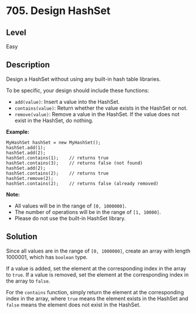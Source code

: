 # 705. Design HashSet
## Level
Easy

## Description
Design a HashSet without using any built-in hash table libraries.

To be specific, your design should include these functions:

* `add(value)`: Insert a value into the HashSet.
* `contains(value)`: Return whether the value exists in the HashSet or not.
* `remove(value)`: Remove a value in the HashSet. If the value does not exist in the HashSet, do nothing.

**Example:**
```
MyHashSet hashSet = new MyHashSet();
hashSet.add(1);         
hashSet.add(2);         
hashSet.contains(1);    // returns true
hashSet.contains(3);    // returns false (not found)
hashSet.add(2);          
hashSet.contains(2);    // returns true
hashSet.remove(2);          
hashSet.contains(2);    // returns false (already removed)
```

**Note:**

* All values will be in the range of `[0, 1000000]`.
* The number of operations will be in the range of `[1, 10000]`.
* Please do not use the built-in HashSet library.

## Solution
Since all values are in the range of `[0, 1000000]`, create an array with length 1000001, which has `boolean` type.

If a value is added, set the element at the corresponding index in the array to `true`. If a value is removed, set the element at the corresponding index in the array to `false`.

For the `contains` function, simply return the element at the corresponding index in the array, where `true` means the element exists in the HashSet and `false` means the element does not exist in the HashSet.
